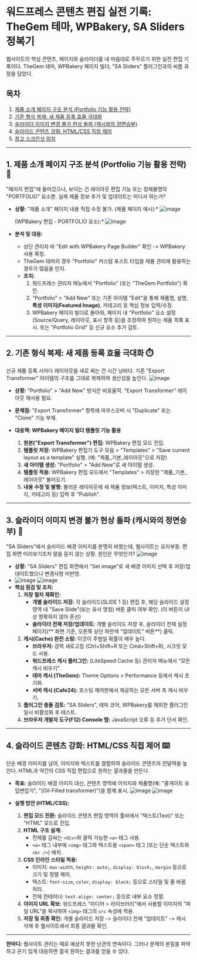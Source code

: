 # 워드프레스 콘텐츠 편집 실전 기록: TheGem 테마, WPBakery, SA Sliders 정복기

웹사이트의 핵심 콘텐츠, 페이지와 슬라이더를 내 마음대로 주무르기 위한 실전 편집 기록이다. TheGem 테마, WPBakery 페이지 빌더, "SA Sliders" 플러그인과의 씨름 과정을 담았다.

## 목차

1.  [제품 소개 페이지 구조 분석 (Portfolio 기능 활용 전략)](#1-제품-소개-페이지-구조-분석-portfolio-기능-활용-전략)
2.  [기존 형식 복제: 새 제품 등록 효율 극대화](#2-기존-형식-복제-새-제품-등록-효율-극대화)
3.  [슬라이더 이미지 변경 불가 현상 돌파 (캐시와의 정면승부)](#3-슬라이더-이미지-변경-불가-현상-돌파-캐시와의-정면승부)
4.  [슬라이드 콘텐츠 강화: HTML/CSS 직접 제어](#4-슬라이드-콘텐츠-강화-htmlcss-직접-제어)
5.  [참고 스크린샷 위치](#5-참고-스크린샷-위치)

---

## 1. 제품 소개 페이지 구조 분석 (Portfolio 기능 활용 전략) 🎯

"페이지 편집"에 들어갔으나, 보이는 건 레이아웃 편집 기능 또는 정체불명의 "PORTFOLIO" 요소뿐. 실제 제품 정보 추가 및 업데이트는 어디서 하는가?

* **상황:** "제품 소개" 페이지 내용 직접 수정 불가.
  (제품 페이지 예시):* ![image](https://github.com/user-attachments/assets/0e7a1fef-f50d-48a5-a6c3-16b5ebf0dbf3)

    (WPBakery 편집 - PORTFOLIO 요소):* ![image](https://github.com/user-attachments/assets/d9999175-2f3f-4167-b79a-2c2375842daf)

* **분석 및 대응:**
    * 상단 관리자 바 "Edit with WPBakery Page Builder" 확인 -> WPBakery 사용 확정.
    * TheGem 테마의 경우 "Portfolio" 커스텀 포스트 타입을 제품 관리에 활용하는 경우가 많음을 인지.
    * **조치:**
        1.  워드프레스 관리자 메뉴에서 "Portfolio" (또는 "TheGem Portfolio") 확인.
        2.  "Portfolio" > "Add New" 또는 기존 아이템 "Edit"을 통해 제품명, 설명, **특성 이미지(Featured Image)**, 카테고리 등 핵심 정보 입력/수정.
        3.  WPBakery 페이지 빌더로 돌아와, 페이지 내 "Portfolio" 요소 설정 (Source/Query, 레이아웃, 표시 항목 등)을 조정하여 원하는 제품 목록 표시. 또는 "Portfolio Grid" 등 신규 요소 추가 검토.

---

## 2. 기존 형식 복제: 새 제품 등록 효율 극대화 ⏱️

신규 제품 등록 시마다 레이아웃을 새로 짜는 건 시간 낭비다. 기존 "Export Transformer" 아이템의 구조를 그대로 복제하여 생산성을 높인다.
![image](https://github.com/user-attachments/assets/961129ed-996d-40e8-8212-0479d291963d)

* **상황:** "Portfolio" > "Add New" 방식은 비효율적. "Export Transformer" 레이아웃 재사용 필요.
    
* **문제점:** "Export Transformer" 항목에 마우스오버 시 "Duplicate" 또는 "Clone" 기능 부재.
    
* **대응책: WPBakery 페이지 빌더 템플릿 기능 활용**
    1.  **원본("Export Transformer") 편집:** WPBakery 편집 모드 진입.
    2.  **템플릿 저장:** WPBakery 편집기 도구 모음 > "Templates" > "Save current layout as a template" 실행. (예: "제품_기본_레이아웃"으로 저장)
    3.  **새 아이템 생성:** "Portfolio" > "Add New"로 새 아이템 생성.
    4.  **템플릿 적용:** WPBakery 편집 모드에서 "Templates" > 저장한 "제품_기본_레이아웃" 불러오기.
    5.  **내용 수정 및 발행:** 불러온 레이아웃에 새 제품 정보(텍스트, 이미지, 특성 이미지, 카테고리 등) 입력 후 "Publish".

---

## 3. 슬라이더 이미지 변경 불가 현상 돌파 (캐시와의 정면승부) 😤

"SA Sliders"에서 슬라이드 배경 이미지를 분명히 바꿨는데, 웹사이트는 요지부동. 편집 화면 미리보기조차 말을 듣지 않는 상황. 원인은 무엇인가?
![image](https://github.com/user-attachments/assets/bbab69da-723c-406f-91d5-bd12eb66c8ed)

* **상황:** "SA Sliders" 편집 화면에서 "Set image"로 새 배경 이미지 선택 후 저장/업데이트했으나 변경사항 미반영.
* ![image](https://github.com/user-attachments/assets/60665287-184d-430a-ad5f-bf6df8e75d31)
 ![image](https://github.com/user-attachments/assets/82b89a16-b9bc-4d86-9787-21728939552e)
* **핵심 점검 및 조치:**
    1.  **저장 절차 재확인:**
        * **개별 슬라이드 저장:** 각 슬라이드(SLIDE 1 등) 편집 후, 해당 슬라이드 설정 영역 내 "Save Slide"(또는 유사 명칭) 버튼 클릭 여부 확인. (이 버튼이 UI상 명확하지 않아 혼선)
        * **슬라이더 전체 저장/업데이트:** 개별 슬라이드 저장 후, 슬라이더 전체 설정 페이지(** 화면 기준, 오른쪽 상단 파란색 "업데이트" 버튼**) 클릭.
    2.  **캐시(Cache) 완전 소탕:** 이것이 주범일 확률이 매우 높다.
        * **브라우저:** 강력 새로고침 (Ctrl+Shift+R 또는 Cmd+Shift+R), 시크릿 모드 사용.
        * **워드프레스 캐시 플러그인:** (LiteSpeed Cache 등) 관리자 메뉴에서 "모든 캐시 비우기".
        * **테마 캐시 (TheGem):** Theme Options > Performance 등에서 캐시 초기화.
        * **서버 캐시 (Cafe24):** 호스팅 제어판에서 제공하는 모든 서버 측 캐시 비우기.
    3.  **플러그인 충돌 검토:** "SA Sliders", 테마 코어, WPBakery를 제외한 플러그인 일시 비활성화 후 테스트.
    4.  **브라우저 개발자 도구(F12) Console 탭:** JavaScript 오류 등 추가 단서 확인.

---

## 4. 슬라이드 콘텐츠 강화: HTML/CSS 직접 제어 ⌨️

단순 배경 이미지를 넘어, 이미지와 텍스트를 결합하여 슬라이드 콘텐츠의 전달력을 높인다. HTML과 약간의 CSS 직접 편집으로 원하는 결과물을 만든다.

* **목표:** 슬라이드 배경 이미지 대신, 콘텐츠 영역에 이미지와 제품명(예: "콜게이트 유입변압기", "(Oil-Filled transformer)")을 함께 표시.
 ![image](https://github.com/user-attachments/assets/2f6eb7b2-e729-4878-9481-f28cf5c2def0)
![image](https://github.com/user-attachments/assets/ec2a0910-0740-4b1a-bce4-e17c77e24af5)

* **실행 방안 (HTML/CSS):**
    1.  **편집 모드 전환:** 슬라이드 콘텐츠 편집 영역의 툴바에서 "텍스트(Text)" 또는 "HTML" 모드로 진입.
    2.  **HTML 구조 설계:**
        * 전체를 감싸는 `<div>`와 클릭 가능한 `<a>` 태그 사용.
        * `<a>` 태그 내부에 `<img>` 태그와 텍스트용 `<span>` 태그 (또는 단순 텍스트와 `<br />`) 배치.
    3.  **CSS 인라인 스타일 적용:**
        * 이미지: `max-width`, `height: auto;`, `display: block;`, `margin` 등으로 크기 및 정렬 제어.
        * 텍스트: `font-size`, `color`, `display: block;` 등으로 스타일 및 줄 바꿈 처리.
        * 전체 컨테이너: `text-align: center;` 등으로 내부 요소 정렬.
    4.  **이미지 URL 확보:** 워드프레스 "미디어 > 라이브러리"에서 사용할 이미지의 "파일 URL"을 복사하여 `<img>` 태그의 `src` 속성에 적용.
    5.  **저장 및 최종 확인:** 개별 슬라이드 저장 -> 슬라이더 전체 "업데이트" -> 캐시 삭제 후 웹사이트에서 최종 결과물 확인.

---

**한마디:** 웹사이트 관리는 때로 예상치 못한 난관의 연속이다. 그러나 문제의 본질을 파악하고 끈기 있게 대응하면 결국 원하는 결과를 얻을 수 있다. 
